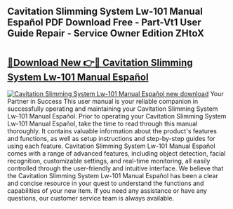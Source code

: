 ## Cavitation Slimming System Lw-101 Manual Español PDF Download Free - Part-Vt1 User Guide Repair - Service Owner Edition ZHtoX

# <h2><a href="http://bc15302.oget.top/?id=Cavitation+Slimming+System+Lw-101+Manual+Espa%c3%b1ol">🔗Download New 👉🔴 Cavitation Slimming System Lw-101 Manual Español</a></h2>

[![Cavitation Slimming System Lw-101 Manual Español new download](https://i.imgur.com/5g1atiW.png)](http://bc15302.oget.top/?id=Cavitation+Slimming+System+Lw-101+Manual+Espa%c3%b1ol)
Your Partner in Success This user manual is your reliable companion in successfully operating and maintaining your Cavitation Slimming System Lw-101 Manual Español. Prior to operating your Cavitation Slimming System Lw-101 Manual Español, take the time to read through this manual thoroughly. It contains valuable information about the product's features and functions, as well as setup instructions and step-by-step guides for using each feature. Cavitation Slimming System Lw-101 Manual Español comes with a range of advanced features, including object detection, facial recognition, customizable settings, and real-time monitoring, all easily controlled through the user-friendly and intuitive interface. We believe that the Cavitation Slimming System Lw-101 Manual Español has been a clear and concise resource in your quest to understand the functions and capabilities of your new item. If you need any assistance or have any questions, our customer service team is always available.
